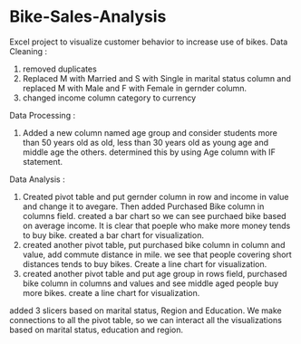 # Bike-Sales-Analysis
Excel project to visualize customer behavior to increase use of bikes.
Data Cleaning :

1. removed duplicates
2. Replaced M with Married and S with Single in marital status column and replaced M with Male and F with Female in gernder column.
3. changed income column category to currency

Data Processing :

1. Added a new column named age group and consider students more than 50 years old as old, less than 30 years old as young age and middle age
the others. determined this by using Age column with IF statement.

Data Analysis : 

1. Created pivot table and put gernder column in row and income in value and change it to avegare. Then added Purchased Bike column in
columns field. created a bar chart so we can see purchaed bike based on average income. It is clear that poeple who make more money
tends to buy bike. created a bar chart for visualization.
2. created another pivot table, put purchased bike column in column and value, add commute distance in mile. we see that people
covering short distances tends to buy bikes. Create a line chart for visualization.
3. created another pivot table and put age group in rows field, purchased bike column in columns and values and see middle aged people buy
more bikes. create a line chart for visualization.

added 3 slicers based on marital status, Region and Education. We make connections to all the pivot table, so we 
can interact all the visualizations based on marital status, education and region.

